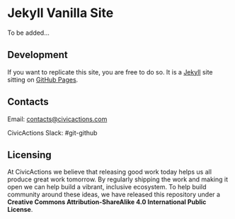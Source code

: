 # Jekyll Vanilla Site

To be added...

## Development

If you want to replicate this site, you are free to do so. It is a [Jekyll](https://jekyllrb.com/) site sitting on [GitHub Pages](https://pages.github.com/). 

## Contacts

Email: contacts@civicactions.com

CivicActions Slack: #git-github

## Licensing

At CivicActions we believe that releasing good work today helps us all produce great work tomorrow. By regularly shipping the work and making it open we can help build a vibrant, inclusive ecosystem. To help build community around these ideas, we have released this repository under a **Creative Commons Attribution-ShareAlike 4.0 International Public License**.
